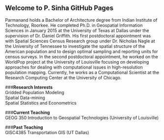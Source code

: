 ## Welcome to P. Sinha GitHub Pages

Parmanand holds a Bachelor of Architecture degree from Indian Institute of Technology, Roorkee. He completed Ph.D. in Geospatial Information Sciences in January 2015 at the University of Texas at Dallas under the supervision of Dr. Daniel Griffith. His first postdoctoral appointment was with Spatial Sciences Census Research group under Dr. Nicholas Nagle at the University of Tennessee to investigate the spatial structure of the American population and to design optimal sampling and reporting units for census surveys. In the second postdoctoral appointment, he worked on the WorldPop project at the University of Louisville focusing on developing approaches for dealing with computational issues in high-resolution population mapping. Currently, he works as a Computational Scientist at the Research Computing Center at the University of Chicago.

###**Research Interests**
<br />Gridded Population Modeling 
<br />Spatial Data-mining 
<br />Spatial Statistics and Econometrics

###**Current Teaching**
<br /> GEOG 350 Introduction to Geospatial Technologies (University of Louisville)

###**Past Teaching**
<br /> GISC4385 Transportation GIS (UT Dallas)

